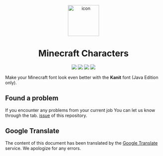 <div align="center">
    <img src="https://raw.githubusercontent.com/Maseshi/Minecraft-Characters/main/source/pack.png" width="100" alt="icon">
    <h1>
        <strong>Minecraft Characters</strong>
    </h1>
    <img src="https://img.shields.io/badge/version-v1.1.0-2088FF?logoColor=white&style=for-the-badge">
    <img src="https://img.shields.io/badge/minecraft-v1.19.3-62B47A?logo=minecraft&logoColor=white&style=for-the-badge">
    <img src="https://img.shields.io/github/stars/Maseshi/Minecraft-Characters.svg?logo=github&style=for-the-badge">
    <img src="https://img.shields.io/github/license/Maseshi/Minecraft-Characters.svg?logo=github&style=for-the-badge">
</div>

Make your Minecraft font look even better with the **Kanit** font (Java Edition only).

## Found a problem

If you encounter any problems from your current job You can let us know through the tab. [issue](https://github.com/Maseshi/Minecraft-Characters/issues) of this repository.

## Google Translate

The content of this document has been translated by the [Google Translate](https://translate.google.com/) service. We apologize for any errors.
